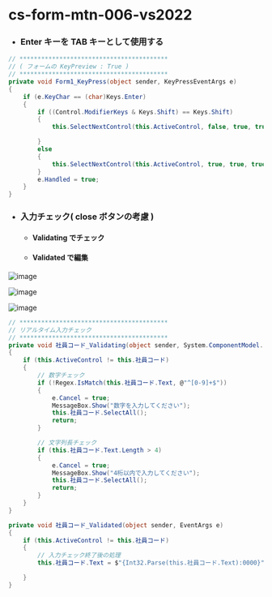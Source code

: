 # cs-form-mtn-006-vs2022

- ### Enter キーを TAB キーとして使用する
```cs
// *****************************************
// ( フォームの KeyPreview : True )
// *****************************************
private void Form1_KeyPress(object sender, KeyPressEventArgs e)
{
    if (e.KeyChar == (char)Keys.Enter)
    {
        if ((Control.ModifierKeys & Keys.Shift) == Keys.Shift)
        {
            this.SelectNextControl(this.ActiveControl, false, true, true, true);

        }
        else
        {
            this.SelectNextControl(this.ActiveControl, true, true, true, true);
        }
        e.Handled = true;
    }
}
```

- ### 入力チェック( close ボタンの考慮 )
  - #### Validating でチェック
  - #### Validated で編集

![image](https://github.com/winofsql/cs-form-mtn-006-vs2022/assets/1501327/6f57f827-efac-4b89-9a1a-830672a3e5ec)

![image](https://github.com/winofsql/cs-form-mtn-006-vs2022/assets/1501327/4517b6f0-c218-40eb-aa51-18c5d23d1723)

![image](https://github.com/winofsql/cs-form-mtn-006-vs2022/assets/1501327/e0be425a-8936-40ae-acf5-6dabd122d9dd)

```cs
// *****************************************
// リアルタイム入力チェック
// *****************************************
private void 社員コード_Validating(object sender, System.ComponentModel.CancelEventArgs e)
{
    if (this.ActiveControl != this.社員コード)
    {
        // 数字チェック
        if (!Regex.IsMatch(this.社員コード.Text, @"^[0-9]+$"))
        {
            e.Cancel = true;
            MessageBox.Show("数字を入力してください");
            this.社員コード.SelectAll();
            return;
        }

        // 文字列長チェック
        if (this.社員コード.Text.Length > 4)
        {
            e.Cancel = true;
            MessageBox.Show("4桁以内で入力してください");
            this.社員コード.SelectAll();
            return;
        }
    }
}

private void 社員コード_Validated(object sender, EventArgs e)
{
    if (this.ActiveControl != this.社員コード)
    {
        // 入力チェック終了後の処理
        this.社員コード.Text = $"{Int32.Parse(this.社員コード.Text):0000}";

    }
}
```
